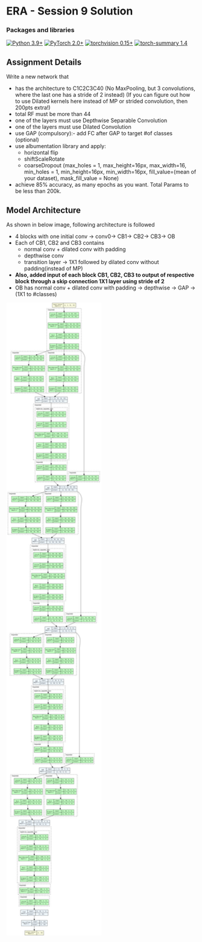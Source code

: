 # ERA - Session 9 Solution

### Packages and libraries

[![Python 3.9+](https://img.shields.io/badge/python-3.9+-blue.svg)](https://www.python.org/downloads/release/python-397/) [![PyTorch 2.0+](https://img.shields.io/badge/PyTorch-2.0+-green.svg)](https://pytorch.org/) [![torchvision 0.15+](https://img.shields.io/badge/torchvision-0.15+-blue.svg)](https://pypi.org/project/torchvision/) [![torch-summary 1.4](https://img.shields.io/badge/torchsummary-1.4+-green.svg)](https://pypi.org/project/torch-summary/)

Assignment Details
------
Write a new network that
- has the architecture to C1C2C3C40 (No MaxPooling, but 3 convolutions, where the last one has a stride of 2 instead) (If you can figure out how to use Dilated kernels        here instead of MP or strided convolution, then 200pts extra!)
- total RF must be more than 44
- one of the layers must use Depthwise Separable Convolution
- one of the layers must use Dilated Convolution
- use GAP (compulsory):- add FC after GAP to target #of classes (optional)
- use albumentation library and apply:
    - horizontal flip
    - shiftScaleRotate
    - coarseDropout (max_holes = 1, max_height=16px, max_width=16, min_holes = 1, min_height=16px, min_width=16px, fill_value=(mean of your dataset), mask_fill_value = None)
- achieve 85% accuracy, as many epochs as you want. Total Params to be less than 200k.

Model Architecture
------
As shown in below image, following architecture is followed
- 4 blocks with one initial conv -> conv0-> CB1-> CB2-> CB3-> OB
- Each of CB1, CB2 and CB3 contains
  - normal conv + dilated conv with padding
  - depthwise conv
  - transition layer -> 1X1 followed by dilated conv without padding(instead of MP)
- <b>Also, added input of each block CB1, CB2, CB3 to output of respective block through a skip connection 1X1 layer using stride of 2</b>
- OB has  normal conv + dilated conv with padding -> depthwise -> GAP -> (1X1 to #classes)
<img src="https://github.com/pratikiiitb2013/ERA/blob/main/S9/images/model_architechture.png" alt="drawing" width="50%" height="50%"/>

